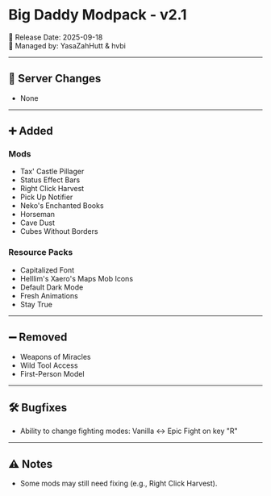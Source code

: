 # Big Daddy Modpack - v2.1

📅 Release Date: 2025-09-18  
👤 Managed by: YasaZahHutt & hvbi  

---

## 🔧 Server Changes
- None  

---

## ➕ Added
### Mods
- Tax' Castle Pillager
- Status Effect Bars
- Right Click Harvest
- Pick Up Notifier
- Neko's Enchanted Books
- Horseman
- Cave Dust
- Cubes Without Borders  

### Resource Packs
- Capitalized Font
- Helllim's Xaero's Maps Mob Icons
- Default Dark Mode
- Fresh Animations
- Stay True  

---

## ➖ Removed
- Weapons of Miracles
- Wild Tool Access
- First-Person Model  

---

## 🛠️ Bugfixes
- Ability to change fighting modes: Vanilla <-> Epic Fight on key "R"  

---

## ⚠️ Notes
- Some mods may still need fixing (e.g., Right Click Harvest).
